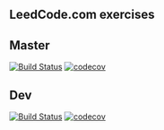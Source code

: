 ## LeedCode.com exercises


## Master	
[![Build Status](https://travis-ci.com/Hummel83/LeedCodeExercises.svg?branch=master)](https://travis-ci.com/Hummel83/LeedCodeExercises)
[![codecov](https://codecov.io/gh/Hummel83/LeedCodeExercises/branch/master/graph/badge.svg)](https://codecov.io/gh/Hummel83/LeedCodeExercises/branch/master)

## Dev

[![Build Status](https://travis-ci.com/Hummel83/LeedCodeExercises.svg?branch=develop)](https://travis-ci.com/Hummel83/LeedCodeExercises)
[![codecov](https://codecov.io/gh/Hummel83/LeedCodeExercises/branch/develop/graph/badge.svg)](https://codecov.io/gh/Hummel83/LeedCodeExercises/branch/develop)
